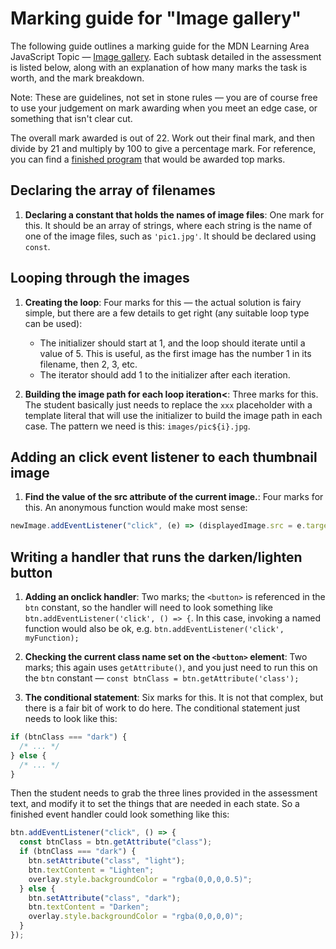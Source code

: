 # Marking guide for "Image gallery"

The following guide outlines a marking guide for the MDN Learning Area JavaScript Topic — [Image gallery](https://developer.mozilla.org/en-US/Learn/JavaScript/Building_blocks/Image_gallery). Each subtask detailed in the assessment is listed below, along with an explanation of how many marks the task is worth, and the mark breakdown.

Note: These are guidelines, not set in stone rules — you are of course free to use your judgement on mark awarding when you meet an edge case, or something that isn't clear cut.

The overall mark awarded is out of 22. Work out their final mark, and then divide by 21 and multiply by 100 to give a percentage mark. For reference, you can find a [finished program](main.js) that would be awarded top marks.

## Declaring the array of filenames

1. **Declaring a constant that holds the names of image files**: One mark for this. It should be an array of strings, where each string is the name of one of the image files, such as `'pic1.jpg'`. It should be declared using `const`.

## Looping through the images

1. **Creating the loop**: Four marks for this — the actual solution is fairy simple, but there are a few details to get right (any suitable loop type can be used):

   - The initializer should start at 1, and the loop should iterate until a value of 5. This is useful, as the first image has the number 1 in its filename, then 2, 3, etc.
   - The iterator should add 1 to the initializer after each iteration.

2. **Building the image path for each loop iteration<**: Three marks for this. The student basically just needs to replace the `xxx` placeholder with a template literal that will use the initializer to build the image path in each case. The pattern we need is this: `images/pic${i}.jpg`.

## Adding an click event listener to each thumbnail image

1. **Find the value of the src attribute of the current image.**: Four marks for this. An anonymous function would make most sense:

```js
newImage.addEventListener("click", (e) => (displayedImage.src = e.target.src));
```

## Writing a handler that runs the darken/lighten button

1. **Adding an onclick handler**: Two marks; the `<button>` is referenced in the `btn` constant, so the handler will need to look something like `btn.addEventListener('click', () => {`. In this case, invoking a named function would also be ok, e.g. `btn.addEventListener('click', myFunction);`

2. **Checking the current class name set on the `<button>` element**: Two marks; this again uses `getAttribute()`, and you just need to run this on the `btn` constant — `const btnClass = btn.getAttribute('class');`

3. **The conditional statement**: Six marks for this. It is not that complex, but there is a fair bit of work to do here. The conditional statement just needs to look like this:

```js
if (btnClass === "dark") {
  /* ... */
} else {
  /* ... */
}
```

Then the student needs to grab the three lines provided in the assessment text, and modify it to set the things that are needed in each state. So a finished event handler could look something like this:

```js
btn.addEventListener("click", () => {
  const btnClass = btn.getAttribute("class");
  if (btnClass === "dark") {
    btn.setAttribute("class", "light");
    btn.textContent = "Lighten";
    overlay.style.backgroundColor = "rgba(0,0,0,0.5)";
  } else {
    btn.setAttribute("class", "dark");
    btn.textContent = "Darken";
    overlay.style.backgroundColor = "rgba(0,0,0,0)";
  }
});
```
